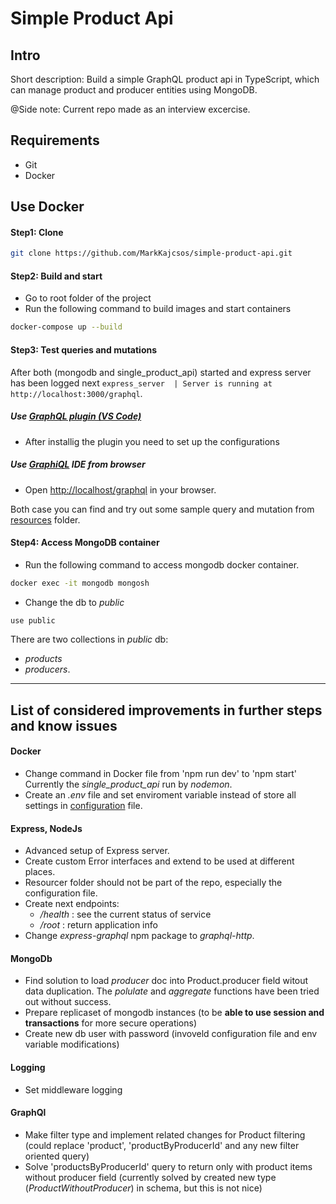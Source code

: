 # Simple Product Api

## Intro

Short description: Build a simple GraphQL product api in TypeScript, which can manage product and producer entities using MongoDB.

@Side note: Current repo made as an interview excercise.

## Requirements

- Git
- Docker

## Use Docker

#### Step1: Clone

```bash
git clone https://github.com/MarkKajcsos/simple-product-api.git
```

#### Step2: Build and start

- Go to root folder of the project
- Run the following command to build images and start containers

```bash
docker-compose up --build
```

#### Step3: Test queries and mutations

After both (mongodb and single_product_api) started and express server has been logged next `express_server  | Server is running at http://localhost:3000/graphql`.

##### Use [GraphQL plugin (VS Code)](https://marketplace.visualstudio.com/items?itemName=orsenkucher.vscode-graphql)

- After installig the plugin you need to set up the configurations

##### Use [GraphiQL](https://docs.spring.io/spring-graphql/reference/graphiql.html) IDE from browser

- Open [http://localhost/graphql](http://localhost/graphql) in your browser.

Both case you can find and try out some sample query and mutation from [resources](./resources/) folder.

#### Step4: Access MongoDB container

- Run the following command to access mongodb docker container.

```bash
docker exec -it mongodb mongosh
```

- Change the db to _public_

```bash
use public
```

There are two collections in _public_ db:

- _products_
- _producers_.

---

## List of considered improvements in further steps and know issues

#### Docker

- Change command in Docker file from 'npm run dev' to 'npm start'
  Currently the _single_product_api_ run by _nodemon_.
- Create an _.env_ file and set enviroment variable instead of store all settings in [configuration](./resources/configuration.yaml) file.

#### Express, NodeJs

- Advanced setup of Express server.
- Create custom Error interfaces and extend to be used at different places.
- Resourcer folder should not be part of the repo, especially the configuration file.
- Create next endpoints:
  - _/health_ : see the current status of service
  - _/root_ : return application info
- Change _express-graphql_ npm package to _graphql-http_.

#### MongoDb

- Find solution to load _producer_ doc into Product.producer field witout data duplication. The _polulate_ and _aggregate_ functions have been tried out without success.
- Prepare replicaset of mongodb instances (to be **able to use session and transactions** for more secure operations)
- Create new db user with password (invoveld configuration file and env variable modifications)

#### Logging

- Set middleware logging

#### GraphQl

- Make filter type and implement related changes for Product filtering (could replace 'product', 'productByProducerId' and any new filter oriented query)
- Solve 'productsByProducerId' query to return only with product items without producer field (currently solved by created new type (_ProductWithoutProducer_) in schema, but this is not nice)

